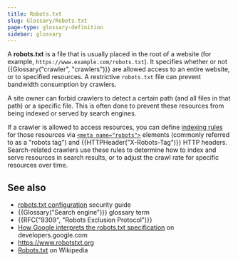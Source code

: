 ```yaml
---
title: Robots.txt
slug: Glossary/Robots.txt
page-type: glossary-definition
sidebar: glossary
---
```


A **robots.txt** is a file that is usually placed in the root of a website (for example, `https://www.example.com/robots.txt`).
It specifies whether or not {{Glossary("crawler", "crawlers")}} are allowed access to an entire website, or to specified resources.
A restrictive `robots.txt` file can prevent bandwidth consumption by crawlers.

A site owner can forbid crawlers to detect a certain path (and all files in that path) or a specific file.
This is often done to prevent these resources from being indexed or served by search engines.

If a crawler is allowed to access resources, you can define [indexing rules](/en-US/docs/Web/HTTP/Reference/Headers/X-Robots-Tag#directives) for those resources via [`<meta name="robots">`](/en-US/docs/Web/HTML/Reference/Elements/meta/name/robots) elements (commonly referred to as a "robots tag") and {{HTTPHeader("X-Robots-Tag")}} HTTP headers.
Search-related crawlers use these rules to determine how to index and serve resources in search results, or to adjust the crawl rate for specific resources over time.

## See also

- [robots.txt configuration](/en-US/docs/Web/Security/Practical_implementation_guides/Robots_txt) security guide
- {{Glossary("Search engine")}} glossary term
- {{RFC("9309", "Robots Exclusion Protocol")}}
- [How Google interprets the robots.txt specification](https://developers.google.com/search/docs/crawling-indexing/robots/robots_txt) on developers.google.com
- https://www.robotstxt.org
- [Robots.txt](https://en.wikipedia.org/wiki/Robots.txt) on Wikipedia
